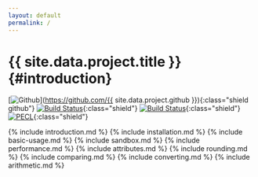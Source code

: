 ```yaml
---
layout: default
permalink: /
---
```


{{ site.data.project.title }} {#introduction}
============

[![Github](https://img.shields.io/badge/src-php--decimal-lightgrey.svg?style=flat-square&branch=master)](https://github.com/{{ site.data.project.github }}){:class="shield github"}
[![Build Status](https://travis-ci.org/php-decimal/ext-decimal.svg?branch=master&style=flat-square)](https://travis-ci.org/php-decimal/ext-decimal){:class="shield"}
[![Build Status](https://ci.appveyor.com/api/projects/status/lg5nw5tqgpmv1c33?svg=true)](https://ci.appveyor.com/project/rtheunissen/php-decimal){:class="shield"}
[![PECL](https://img.shields.io/badge/PECL-1.2.0-blue.svg)](https://pecl.php.net/package/decimal){:class="shield"}

{% include introduction.md %}
{% include installation.md %}
{% include basic-usage.md %}
{% include sandbox.md %}
{% include performance.md %}
{% include attributes.md %}
{% include rounding.md %}
{% include comparing.md %}
{% include converting.md %}
{% include arithmetic.md %}

